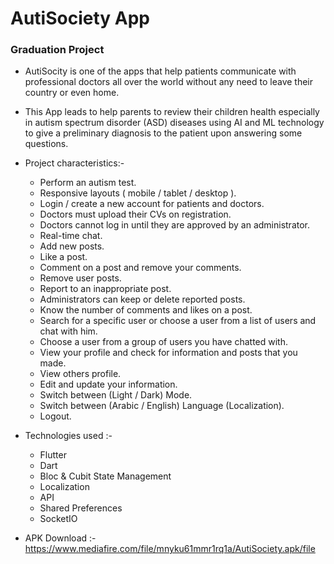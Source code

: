 <h1>AutiSociety App</h1>
<h3>Graduation Project</h3>

- AutiSocity is one of the apps that help patients communicate with professional doctors all over the world without any need to leave their country or even home.
- This App leads to help parents to review their children health especially in autism spectrum disorder (ASD) diseases using AI and ML technology to give a preliminary diagnosis to the patient upon answering some questions.

- Project characteristics:-

    - Perform an autism test.
    - Responsive layouts ( mobile / tablet / desktop ).
    - Login / create a new account for patients and doctors.
    - Doctors must upload their CVs on registration.
    - Doctors cannot log in until they are approved by an administrator.
    - Real-time chat.
    - Add new posts.
    - Like a post.
    - Comment on a post and remove your comments.
    - Remove user posts.
    - Report to an inappropriate post.
    - Administrators can keep or delete reported posts.
    - Know the number of comments and likes on a post.
    - Search for a specific user or choose a user from a list of users and chat with him.
    - Choose a user from a group of users you have chatted with.
    - View your profile and check for information and posts that you made.
    - View others profile.
    - Edit and update your information.
    - Switch between (Light / Dark) Mode.
    - Switch between (Arabic / English) Language (Localization).
    - Logout.


- Technologies used :-

    - Flutter
    - Dart
    - Bloc & Cubit State Management
    - Localization
    - API
    - Shared Preferences
    - SocketIO

- APK Download :- https://www.mediafire.com/file/mnyku61mmr1rq1a/AutiSociety.apk/file
